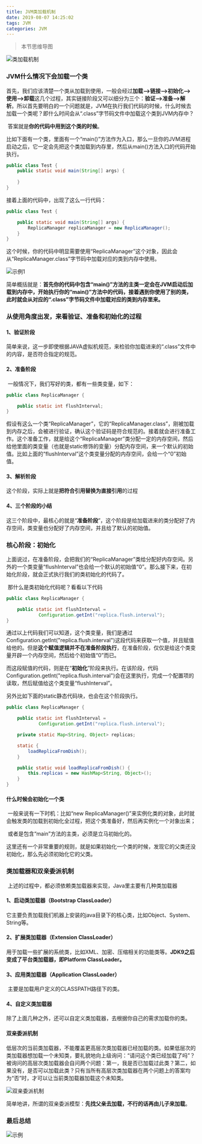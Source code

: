 ```yaml
---
title: JVM类加载机制
date: 2019-08-07 14:25:02
tags: JVM
categories: JVM
---
```


> 本节思维导图

![类加载机制](JVM类加载机制/类加载机制.png)

### JVM什么情况下会加载一个类

​		首先，我们应该清楚一个类从加载到使用，一般会经过**加载-->链接-->初始化-->使用-->卸载**这几个过程，其实链接阶段又可以细分为三个：**验证-->准备-->解析**。所以首先要明白的一个问题就是，JVM在执行我们代码的时候，什么时候去加载一个类呢？即什么时间会从“.class”字节码文件中加载这个类到JVM内存中？

​		答案就是**你的代码中用到这个类的时候**。

​		比如下面有一个类，里面有一个“main()”方法作为入口，那么一旦你的JVM进程启动之后，它一定会先把这个类加载到内存里，然后从main()方法入口的代码开始执行。

```java
public class Test {
    public static void main(String[] args) {
        
    }
}
```

接着上面的代码中，出现了这么一行代码：

```java
public class Test {

    public static void main(String[] args) {
        ReplicaManager replicaManager = new ReplicaManager();
    }
}
```

这个时候，你的代码中明显需要使用“ReplicaManager”这个对象，因此会从“ReplicaManager.class”字节码中加载对应的类到内存中使用。

![示例1](JVM类加载机制/示例1.png)

简单概括就是：**首先你的代码中包含“main()”方法的主类一定会在JVM启动后加载到内存中，开始执行你的“main()”方法中的代码，接着遇到你使用了别的类，此时就会从对应的“.class”字节码文件中加载对应的类到内存里来。**

### 从使用角度出发，来看验证、准备和初始化的过程

#### 1、验证阶段

​		简单来说，这一步即使根据JAVA虚拟机规范，来检验你加载进来的“.class”文件中的内容，是否符合指定的规范。

#### 2、准备阶段

​		一般情况下，我们写好的类，都有一些类变量，如下：

```java
public class ReplicaManager {

    public static int flushInterval;
}
```

​		假设有这么一个类“ReplicaManager”，它的“ReplicaManager.class”，刚被加载到内存之后，会被进行验证，确认这个验证码是符合规范的。接着就会进行准备工作。这个准备工作，就是给这个“ReplicaManager”类分配一定的内存空间，然后给他里面的类变量（也就是static修饰的变量）分配内存空间，来一个默认的初始值。比如上面的“flushInterval”这个类变量分配的内存空间，会给一个“0”初始值。

#### 3、解析阶段

​		这个阶段，实际上就是**把符合引用替换为直接引用**的过程

#### 4、三个阶段的小结

​		这三个阶段中，最核心的就是“**准备阶段**”，这个阶段是给加载进来的类分配好了内存空间，类变量也分配好了内存空间，并且给了默认的初始值。

### 核心阶段：初始化

​		上面说过，在准备阶段，会把我们的“ReplicaManager”类给分配好内存空间。另外的一个类变量“flushInterval”也会给一个默认的初始值“0”。那么接下来，在初始化阶段，就会正式执行我们的类初始化的代码了。

​		那什么是类初始化代码呢？看看以下代码

```java
public class ReplicaManager {

    public static int flushInterval =
            Configuration.getInt("replica.flush.interval");
}
```

通过以上代码我们可以知道，这个类变量，我们是通过Configuration.getInt("replica.flush.interval")这段代码来获取一个值，并且赋值给他的。但是**这个赋值逻辑并不在准备阶段执行**，在准备阶段，仅仅是给这个类变量开辟一个内存空间，然后给个初始值“0”而已。

​		而这段赋值的代码，则是在“**初始化**”阶段来执行。在该阶段，代码Configuration.getInt("replica.flush.interval")会在这里执行，完成一个配置项的读取，然后赋值给这个类变量“flushInterval”。

另外比如下面的static静态代码块，也会在这个阶段执行。

```java
public class ReplicaManager {

    public static int flushInterval =
            Configuration.getInt("replica.flush.interval");

    private static Map<String, Object> replicas;

    static {
        loadReplicaFromDish();
    }

    public static void loadReplicaFromDish() {
        this.replicas = new HashMap<String, Object>();
    }
}
```

#### 什么时候会初始化一个类

​		一般来说有一下时机：比如“new ReplicaManager()”来实例化类的对象，此时就会触发类的加载到初始化全过程，把这个类准备好，然后再实例化一个对象出来；

​		或者是包含“main”方法的主类，必须是立马初始化的。

​		这里还有一个非常重要的规则，就是如果初始化一个类的时候，发现它的父类还没初始化，那么先必须初始化它的父类。

### 类加载器和双亲委派机制

​		上述的过程中，都必须依赖类加载器来实现，Java里主要有几种类加载器

#### 1、启动类加载器（Bootstrap ClassLoader）

​		它主要负责加载我们机器上安装的java目录下的核心类，比如Object、System、String等。

#### 2、扩展类加载器（Extension ClassLoader）

​		用于加载一些扩展的系统类，比如XML、加密、压缩相关的功能类等。**JDK9之后变成了平台类加载器，即Platform ClassLoader。**

#### 3、应用类加载器（Application ClassLoader）

​		主要是加载用户定义的CLASSPATH路径下的类。

#### 4、自定义类加载器

​		除了上面几种之外，还可以自定义类加载器，去根据你自己的需求加载你的类。

#### 双亲委派机制

​		低层次的当前类加载器，不能覆盖更高层次类加载器已经加载的类。如果低层次的类加载器想加载一个未知类，要礼貌地向上级询问：“请问这个类已经加载了吗”？被询问的高层次类加载器会自问两个问题：第一，我是否已加载过此类？第二，如果没有，是否可以加载此类？只有当所有高层次类加载器在两个问题上的答案均为“否”时，才可以让当前类加载器加载这个未知类。

![双亲委派机制](JVM类加载机制/双亲委派机制.png)

​		简单地讲，所谓的双亲委派模型：**先找父亲去加载，不行的话再由儿子来加载**。

### 最后总结

![示例](JVM类加载机制/示例.png)